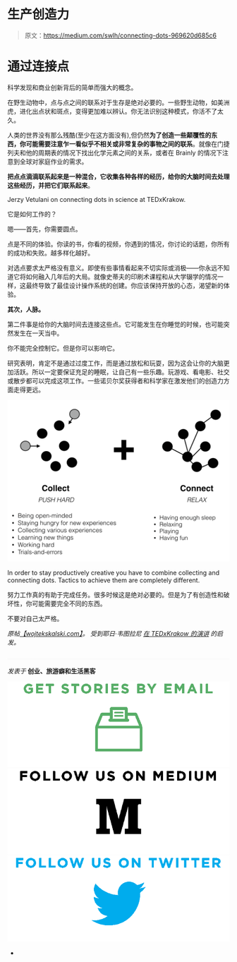 # 生产创造力

> 原文：<https://medium.com/swlh/connecting-dots-969620d685c6>

# 通过连接点

科学发现和商业创新背后的简单而强大的概念。

在野生动物中，点与点之间的联系对于生存是绝对必要的。一些野生动物，如美洲虎，进化出点状和斑点，变得更加难以辨认。你无法识别这种模式，你活不了太久。

人类的世界没有那么残酷(至少在这方面没有),但仍然**为了创造一些颠覆性的东西，你可能需要注意乍一看似乎不相关或非常复杂的事物之间的联系**。就像在门捷列夫和他的周期表的情况下找出化学元素之间的关系，或者在 Brainly 的情况下注意到全球对家庭作业的需求。

**把点点滴滴联系起来是一种混合，它收集各种各样的经历，给你的大脑时间去处理这些经历，并把它们联系起来**。

Jerzy Vetulani on connecting dots in science at TEDxKrakow.

它是如何工作的？

嗯——首先，你需要圆点。

点是不同的体验。你读的书，你看的视频，你遇到的情况，你讨论的话题，你所有的成功和失败。越多样化越好。

对选点要求太严格没有意义。即使有些事情看起来不切实际或消极——你永远不知道它将如何融入几年后的大局。就像史蒂夫的印刷术课程和从大学辍学的情况一样，这最终导致了最佳设计操作系统的创建。你应该保持开放的心态，渴望新的体验。

**其次，人脉。**

第二件事是给你的大脑时间去连接这些点。它可能发生在你睡觉的时候，也可能突然发生在一天当中。

你不能完全控制它。但是你可以影响它。

研究表明，肯定不是通过过度工作，而是通过放松和玩耍，因为这会让你的大脑更加活跃。所以一定要保证充足的睡眠，让自己有一些乐趣。玩游戏、看电影、社交或散步都可以完成这项工作。一些诺贝尔奖获得者和科学家在激发他们的创造力方面走得更远。

![](img/c95ddaa8e14ff545d6810d9cd1ea6dc2.png)

In order to stay productively creative you have to combine collecting and connecting dots. Tactics to achieve them are completely different.

努力工作真的有助于完成任务。很多时候这是绝对必要的。但是为了有创造性和破坏性，你可能需要完全不同的东西。

不要对自己太严格。

*原帖*[*【wojtekskalski.com】*](http://wojtekskalski.com)*。
受到耶日·韦图拉尼* [*在 TEDxKrakow 的演讲*](https://www.youtube.com/watch?v=L6N06hTuESE) *的启发。*

![](img/415e6d7eda9213b47f8bea4cc6a2219a.png)

*发表于* **创业、旅游癖和生活黑客**

[![](img/f20f8a326d92cd024c2946c0427a85fd.png)](http://supply.us9.list-manage.com/subscribe?u=310af6eb2240d299c7032ef6c&id=d28d8861ad)[![](img/1b4fd39dd738a88ac13336ad93f1049c.png)](https://blog.growth.supply/)[![](img/93f21657a8ed7c0f741216a91b53c713.png)](https://twitter.com/swlh_)

-